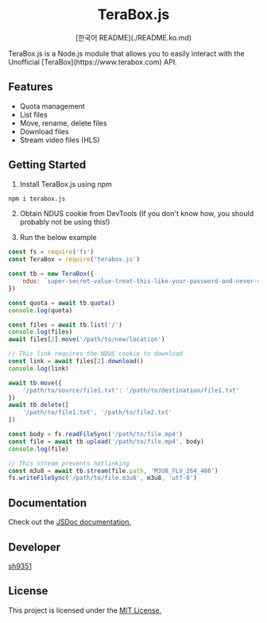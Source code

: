 <h1 align="center">TeraBox.js</h1>
<p align="center">[한국어 README](./README.ko.md)</p>
TeraBox.js is a Node.js module that allows you to easily interact with the Unofficial [TeraBox](https://www.terabox.com) API.

## Features
- Quota management
- List files
- Move, rename, delete files
- Download files
- Stream video files (HLS)

## Getting Started
1. Install TeraBox.js using npm
```sh
npm i terabox.js
```

2. Obtain NDUS cookie from DevTools (If you don't know how, you should probably not be using this!)

3. Run the below example
```js
const fs = require('fs')
const TeraBox = require('terabox.js')

const tb = new TeraBox({
    ndus: `super-secret-value-treat-this-like-your-password-and-never-share-it!` // Grab your NDUS cookie
})

const quota = await tb.quota()
console.log(quota)

const files = await tb.list('/')
console.log(files)
await files[2].move('/path/to/new/location')

// This link requires the NDUS cookie to download
const link = await files[2].download()
console.log(link)

await tb.move({
    '/path/to/source/file1.txt': '/path/to/destination/file1.txt'
})
await tb.delete([
    '/path/to/file1.txt', '/path/to/file2.txt'
])

const body = fs.readFileSync('/path/to/file.mp4')
const file = await tb.upload('/path/to/file.mp4', body)
console.log(file)

// This stream prevents hotlinking
const m3u8 = await tb.stream(file.path, 'M3U8_FLV_264_480')
fs.writeFileSync('/path/to/file.m3u8', m3u8, 'utf-8')
```

## Documentation
Check out the [JSDoc documentation.](https://terabox-js.sh9351.me)

## Developer
[sh9351](https://github.com/sh9351)

## License
This project is licensed under the [MIT License.](./LICENSE)